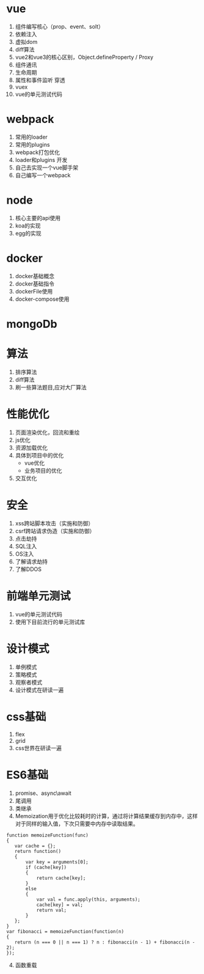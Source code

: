 # vue
 1. 组件编写核心（prop、event、solt）
 2. 依赖注入
 3. 虚拟dom
 4. diff算法
 5. vue2和vue3的核心区别，Object.defineProperty / Proxy
 6. 组件通讯
 7. 生命周期
 8. 属性和事件监听 穿透 
 9. vuex
 10. vue的单元测试代码

# webpack
 1. 常用的loader
 2. 常用的plugins
 3. webpack打包优化
 4. loader和plugins 开发
 5. 自己去实现一个vue脚手架
 6. 自己编写一个webpack

# node
 1. 核心主要的api使用
 2. koa的实现
 3. egg的实现

# docker
 1. docker基础概念
 2. docker基础指令
 3. dockerFile使用
 4. docker-compose使用

# mongoDb
# 算法
 1. 排序算法
 2. diff算法
 3. 刷一些算法题目,应对大厂算法

# 性能优化
 1. 页面渲染优化，回流和重绘
 2. js优化
 3. 资源加载优化
 4. 具体到项目中的优化
    * vue优化
    * 业务项目的优化
 5. 交互优化

# 安全
 1. xss跨站脚本攻击（实施和防御）
 2. csrf跨站请求伪造（实施和防御）
 3. 点击劫持
 4. SQL注入
 5. OS注入
 6. 了解请求劫持
 7. 了解DDOS

# 前端单元测试
 1. vue的单元测试代码
 2. 使用下目前流行的单元测试库

# 设计模式
 1. 单例模式
 2. 策略模式
 3. 观察者模式
 4. 设计模式在研读一遍

# css基础
 1. flex
 2. grid
 3. css世界在研读一遍

# ES6基础
 1. promise、async\await
 2. 尾调用
 3. 类继承
 3. Memoization用于优化比较耗时的计算，通过将计算结果缓存到内存中，这样对于同样的输入值，下次只需要中内存中读取结果。
 ```
 function memoizeFunction(func)
{
    var cache = {};
    return function()
    {
        var key = arguments[0];
        if (cache[key])
        {
            return cache[key];
        }
        else
        {
            var val = func.apply(this, arguments);
            cache[key] = val;
            return val;
        }
    };
}
var fibonacci = memoizeFunction(function(n)
{
    return (n === 0 || n === 1) ? n : fibonacci(n - 1) + fibonacci(n - 2);
});
```
4. 函数重载